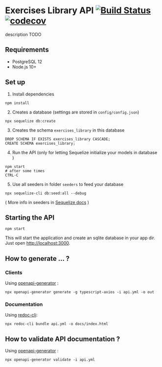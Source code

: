 # Exercises Library API  [![Build Status](https://travis-ci.com/jy95/sourcecode_api.svg?branch=master)](https://travis-ci.com/jy95/sourcecode_api)  [![codecov](https://codecov.io/gh/jy95/sourcecode_api/branch/master/graph/badge.svg)](https://codecov.io/gh/jy95/sourcecode_api)

description TODO

## Requirements

- PostgreSQL 12
- Node.js 10+ 

## Set up

1. Install dependencies

```
npm install
```

2. Creates a database (settings are stored in `config/config.json`)
```
npx sequelize db:create
```

3. Creates the schema `exercises_library` in this database
```
DROP SCHEMA IF EXISTS exercises_library CASCADE;
CREATE SCHEMA exercises_library;
```

4. Run the API (only for letting Sequelize initialize your models in database ) 

```
npm start
# after some times
CTRL-C
```

5. Use all seeders in folder `seeders` to feed your database
```
npx sequelize-cli db:seed:all --debug
```
( More info in seeders in [Sequelize docs](https://sequelize.org/master/manual/migrations.html#creating-first-seed) )

## Starting the API

```
npm start
```

This will start the application and create an sqlite database in your app dir.
Just open [http://localhost:3000](http://localhost:3000).

## How to generate ... ?

### Clients

Using [openapi-generator](https://openapi-generator.tech/) :

```
npx openapi-generator generate -g typescript-axios -i api.yml -o out
```

### Documentation

Using [redoc-cli](https://github.com/Redocly/redoc):

```
npx redoc-cli bundle api.yml -o docs/index.html
```

## How to validate API documentation ?

Using [openapi-generator](https://openapi-generator.tech/) :
```
npx openapi-generator validate -i api.yml
```